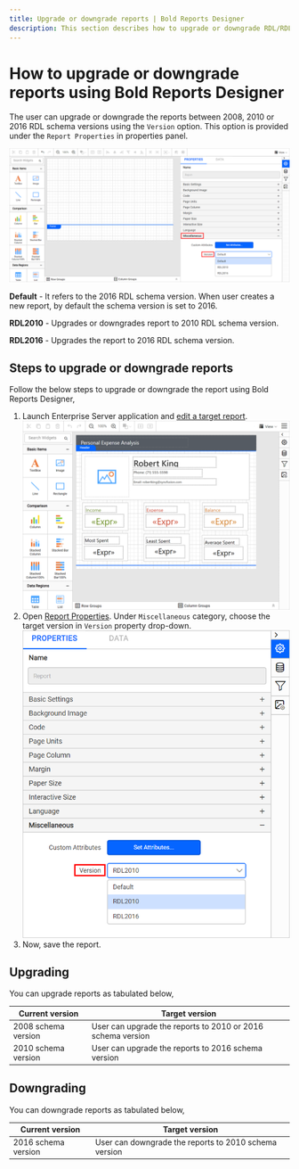 ```yaml
---
title: Upgrade or downgrade reports | Bold Reports Designer
description: This section describes how to upgrade or downgrade RDL/RDLC reports to different RDL schema version using Bold Reports Designer.
---
```


# How to upgrade or downgrade reports using Bold Reports Designer

The user can upgrade or downgrade the reports between 2008, 2010 or 2016 RDL schema versions using the `Version` option. This option is provided under the `Report Properties` in properties panel.

![Version option](/static/assets/on-premise/images/report-designer/how-to/upgrade-or-downgrade-reports/version-option.png)

**Default** - It refers to the 2016 RDL schema version. When user creates a new report, by default the schema version is set to 2016.

**RDL2010** - Upgrades or downgrades report to 2010 RDL schema version.

**RDL2016** - Upgrades the report to 2016 RDL schema version.

## Steps to upgrade or downgrade reports

Follow the below steps to upgrade or downgrade the report using Bold Reports Designer,

1. Launch Enterprise Server application and [edit a target report](/designer-guide/manage-content/reports/edit-report/).
![Open report](/static/assets/on-premise/images/report-designer/how-to/upgrade-or-downgrade-reports/open-report.png)
2. Open [Report Properties](/designer-guide/report-designer/compose-report/report-properties/). Under `Miscellaneous` category, choose the target version in `Version` property drop-down.
![Choose version](/static/assets/on-premise/images/report-designer/how-to/upgrade-or-downgrade-reports/choose-version.png)
3. Now, save the report.

## Upgrading

You can upgrade reports as tabulated below,

|Current version | Target version |
|----------------|----------------|
| 2008 schema version | User can upgrade the reports to 2010 or 2016 schema version |
| 2010 schema version | User can upgrade the reports to 2016 schema version |

## Downgrading

You can downgrade reports as tabulated below,

|Current version | Target version |
|----------------|----------------|
| 2016 schema version | User can downgrade the reports to 2010 schema version |
